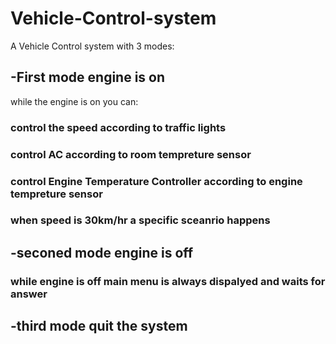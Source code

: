 # Vehicle-Control-system
A Vehicle Control system with 3 modes:
## -First mode engine is on
while the engine is on you can:
### control the speed according to traffic lights
### control AC according to room tempreture sensor
### control Engine Temperature Controller according to engine tempreture sensor 
### when speed is 30km/hr a specific sceanrio happens
## -seconed mode engine is off
### while engine is off main menu is always dispalyed and waits for answer
## -third mode quit the system

